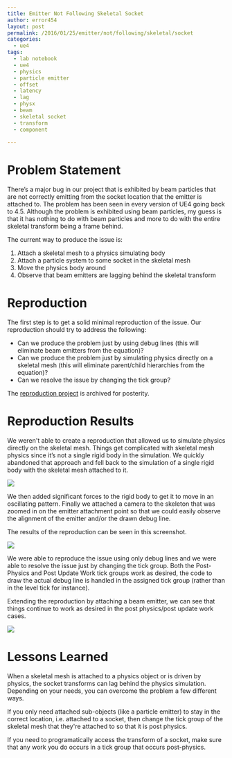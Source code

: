 ```yaml
---
title: Emitter Not Following Skeletal Socket
author: error454
layout: post
permalink: /2016/01/25/emitter/not/following/skeletal/socket
categories:
  - ue4
tags:
  - lab notebook
  - ue4
  - physics
  - particle emitter
  - offset
  - latency
  - lag
  - physx
  - beam
  - skeletal socket
  - transform
  - component
  
---
```

# Problem Statement #

There’s a major bug in our project that is exhibited by beam particles that are not correctly emitting from the socket location that the emitter is attached to. The problem has been seen in every version of UE4 going back to 4.5. Although the problem is exhibited using beam particles, my guess is that it has nothing to do with beam particles and more to do with the entire skeletal transform being a frame behind.

The current way to produce the issue is:

1. Attach a skeletal mesh to a physics simulating body
2. Attach a particle system to some socket in the skeletal mesh
2. Move the physics body around
3. Observe that beam emitters are lagging behind the skeletal transform

<!--more-->

# Reproduction #

The first step is to get a solid minimal reproduction of the issue. Our reproduction should try to address the following:

* Can we produce the problem just by using debug lines (this will eliminate beam emitters from the equation)?
* Can we produce the problem just by simulating physics directly on a skeletal mesh (this will eliminate parent/child hierarchies from the equation)?
* Can we resolve the issue by changing the tick group?

The [reproduction project](https://dl.dropboxusercontent.com/u/7079101/ue4/UE4-SkeletalSocketEmitterLag.7z) is archived for posterity.

# Reproduction Results #

We weren't able to create a reproduction that allowed us to simulate physics directly on the skeletal mesh. Things get complicated with skeletal mesh physics since it’s not a single rigid body in the simulation. We quickly abandoned that approach and fell back to the simulation of a single rigid body with the skeletal mesh attached to it.

<img src='{{ site.url }}/assets/uploads/2016/01/test_bp.jpg'>

We then added significant forces to the rigid body to get it to move in an oscillating pattern. Finally we attached a camera to the skeleton that was zoomed in on the emitter attachment point so that we could easily observe the alignment of the emitter and/or the drawn debug line.

The results of the reproduction can be seen in this screenshot.

<img src='{{ site.url }}/assets/uploads/2016/01/repro.jpg'>

We were able to reproduce the issue using only debug lines and we were able to resolve the issue just by changing the tick group. Both the Post-Physics and Post Update Work tick groups work as desired, the code to draw the actual debug line is handled in the assigned tick group (rather than in the level tick for instance).

Extending the reproduction by attaching a beam emitter, we can see that things continue to work as desired in the post physics/post update work cases.

<img src='{{ site.url }}/assets/uploads/2016/01/emitter_repro.jpg'>

# Lessons Learned #

When a skeletal mesh is attached to a physics object or is driven by physics, the socket transforms can lag behind the physics simulation. Depending on your needs, you can overcome the problem a few different ways. 

If you only need attached sub-objects (like a particle emitter) to stay in the correct location, i.e. attached to a socket, then change the tick group of the skeletal mesh that they're attached to so that it is post physics.

If you need to programatically access the transform of a socket, make sure that any work you do occurs in a tick group that occurs post-physics.


